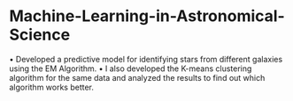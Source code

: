 # Machine-Learning-in-Astronomical-Science

• Developed a predictive model for identifying stars from different galaxies using the EM Algorithm.
• I also developed the K-means clustering algorithm for the same data and analyzed the results to find out which algorithm works better.

